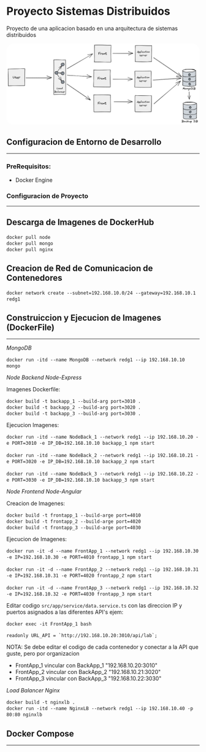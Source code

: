 # Proyecto Sistemas Distribuidos

Proyecto de una aplicacion basado en una arquitectura de sistemas distribuidos

  <a href="url"><img src="./images/arquitectura.png" style="border-radius:20px"></a>

## Configuracion de Entorno de Desarrollo
---

### PreRequisitos:

- Docker Engine

### Configuracion de Proyecto
---

## Descarga de Imagenes de DockerHub

```
docker pull node
docker pull mongo
docker pull nginx
```

## Creacion de Red de Comunicacion de Contenedores

```
docker network create --subnet=192.168.10.0/24 --gateway=192.168.10.1 redg1
```

## Construiccion y Ejecucion de Imagenes (DockerFile)
---

*MongoDB*

```
docker run -itd --name MongoDB --network redg1 --ip 192.168.10.10 mongo
```

*Node Backend Node-Express* 

Imagenes Dockerfile:

```
docker build -t backapp_1 --build-arg port=3010 .
docker build -t backapp_2 --build-arg port=3020 .
docker build -t backapp_3 --build-arg port=3030 .
```

Ejecucion Imagenes:
```
docker run -itd --name NodeBack_1 --network redg1 --ip 192.168.10.20 -e PORT=3010 -e IP_DB=192.168.10.10 backapp_1 npm start

docker run -itd --name NodeBack_2 --network redg1 --ip 192.168.10.21 -e PORT=3020 -e IP_DB=192.168.10.10 backapp_2 npm start

docker run -itd --name NodeBack_3 --network redg1 --ip 192.168.10.22 -e PORT=3030 -e IP_DB=192.168.10.10 backapp_3 npm start
```

*Node Frontend Node-Angular*

Creacion de Imagenes:
```
docker build -t frontapp_1 --build-arge port=4010
docker build -t frontapp_2 --build-arge port=4020
docker build -t frontapp_3 --build-arge port=4030
```

Ejecucion de Imagenes:
```
docker run -it -d --name FrontApp_1 --network redg1 --ip 192.168.10.30 -e IP=192.168.10.30 -e PORT=4010 frontapp_1 npm start

docker run -it -d --name FrontApp_2 --network redg1 --ip 192.168.10.31 -e IP=192.168.10.31 -e PORT=4020 frontapp_2 npm start

docker run -it -d --name FrontApp_3 --network redg1 --ip 192.168.10.32 -e IP=192.168.10.32 -e PORT=4030 frontapp_3 npm start
```

Editar codigo `src/app/service/data.service.ts` con las direccion IP y puertos asignados a las diferentes API's ejem:
```
docker exec -it FrontApp_1 bash
```

```
readonly URL_API = `http://192.168.10.20:3010/api/lab`;
```

NOTA: Se debe editar el codigo de cada contenedor y conectar a la API que guste, pero por organizacion 
- FrontApp_1 vincular con BackApp_1  "192.168.10.20:3010"
- FrontApp_2 vincular con BackApp_2  "192.168.10.21:3020"
- FrontApp_3 vincular con BackApp_3  "192.168.10.22:3030"

*Load Balancer Nginx*

```
docker build -t nginxlb .
docker run -itd --name NginxLB --network redg1 --ip 192.168.10.40 -p 80:80 nginxlb
```

## Docker Compose
---

<!-- **Configuracion Backend API**
---

Modo de interaccion shell del contenedor

```
docker exec -it NodeBack bash
```

Ejecucion de aplicacion Node en el contenedor

```
cd /home/node
npm install -f
npm run dev
``` -->

<!-- **Configuracion Frontend USER**
---

Modo de interaccion shell del contenedor

```
docker exec -it NodeFront bash
```

Ejecucion de aplicacion Node en el contenedor

```
cd /home/node
npm install -f
npm install -g @angular/cli@14.0.0
ng serve --host 192.168.100.30 --port 4200 --disable-host-check
```

**Configuracion Load Balancer Nginx**
---

```
cd /etc/nginx
nano nginx.conf
```
```
user nginx;
worker_processes auto;

error_log /var/log/nginx/error_log notice;
pid /var/run/nginx.pid;

events {
    worker_processes 1024;
}

http {
    include /etc/nginx/mime.type;
    default_type application/octet-stream;

    log_format main '$remote_addr - $remote_user [$time_local] "$requuest" '
                    '$status $body_bytes_sent "$http_referer" '
                    '"$http_user_agent" "$http_x_forwared_for';

    access_log /var/log/nginx/access_log main;

    sendfile        on;

    keepalive_timeout   65;

    upstream services {
        server 192.168.100.30:4200;
        server 192.168.100.31:4200;
        server 192.168.100.32:4200;
    }

    server {
        location / {
            proxy_pass http://services;
        }
    }
}
```
```
docker restart NginxLB
``` -->

